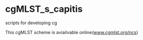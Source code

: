 # cgMLST_s_capitis
scripts for developing cg

This cgMLST scheme is aviailvable online(www.cgmlst.org/ncs)
